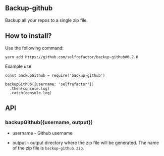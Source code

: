## Backup-github
Backup all your repos to a single zip file.

## How to install?

Use the following command:

```
yarn add https://github.com/selfrefactor/backup-github#0.2.0
```

Example use

```
const backupGithub = require('backup-github')

backupGithub({username: 'selfrefactor'})
  .then(console.log)
  .catch(console.log)
```

## API

### backupGithub({username, output})

- username - Github username

- output - output directory where the zip file will be generated. The name of the zip file is `backup-github.zip`.
